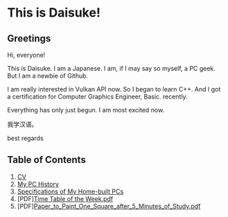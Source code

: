 # This is Daisuke!
## Greetings
Hi, everyone!

This is Daisuke. I am a Japanese.
I am, if I may say so myself, a PC geek.
But I am a newbie of Github.

I am really interested in Vulkan API now. So I began to learn C++.
And I got a certification for Computer Graphics Engineer, Basic. recently.

Everything has only just begun. I am most excited now.

我学汉语。

best regards

## Table of Contents
1. [CV](https://github.com/dicekshin/hello-world/blob/master/CV.md "CV")
2. [My PC History](https://github.com/dicekshin/hello-world/blob/master/MyPCHistory.md "My PC History")
3. [Specifications of My Home-built PCs](https://github.com/dicekshin/hello-world/blob/master/MyHomebuiltPCs.md "My Home-built PCs")
4. [PDF][Time Table of the Week.pdf](https://github.com/dicekshin/hello-world/blob/master/PDFs/Time_Table_of_the_Week.pdf "Time Table of the Week.pdf")
5. [PDF][Paper_to_Paint_One_Square_after_5_Minutes_of_Study.pdf](https://github.com/dicekshin/hello-world/blob/master/PDFs/Paper_to_Paint_One_Square_after_5_Minutes_of_Study.pdf "Paper_to_Paint_One_Square_after_5_Minutes_of_Study.pdf")
